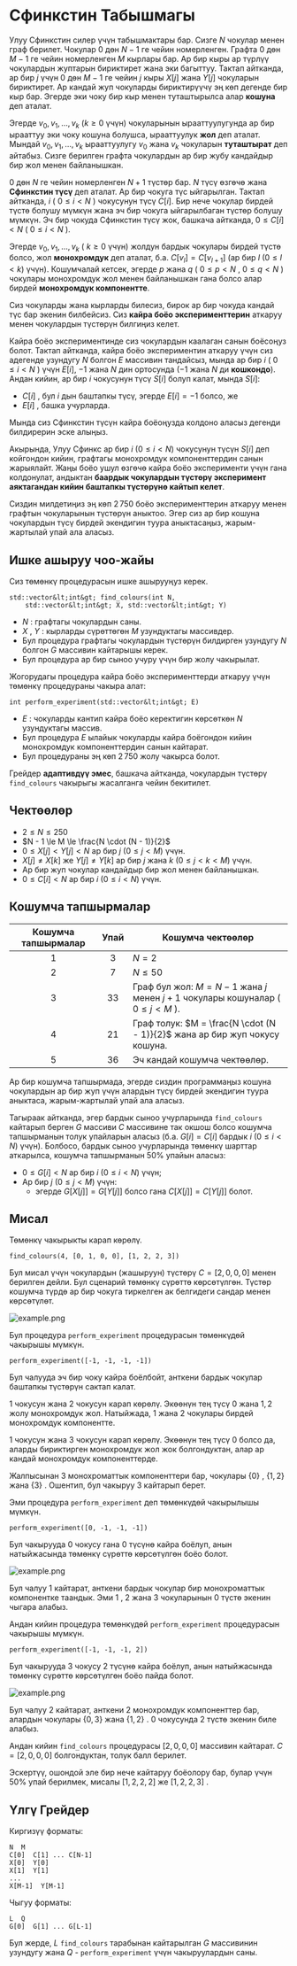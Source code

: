 # Сфинкстин Табышмагы

Улуу Сфинкстин силер үчүн табышмактары бар. 
Сизге $N$ чокулар менен граф берилет.
Чокулар $0$ дөн $N - 1$ ге чейин номерленген.
Графта $0$ дөн $M - 1$ ге чейин номерленген $M$ кырлары бар.
Ар бир кыры ар түрлүү чокулардын жуптарын бириктирет жана эки багыттуу.
Тактап айтканда, ар бир $j$ үчүн $0$ дөн $M - 1$ ге чейин $j$ кыры $X[j]$ жана $Y[j]$ чокуларын бириктирет.
Ар кандай жуп чокуларды бириктирүүчү эң көп дегенде бир кыр бар.
Эгерде эки чоку бир кыр менен туташтырылса алар **кошуна** деп аталат.

Эгерде $v_0, v_1, \ldots, v_k$ ($k \ge 0$ үчүн) чокуларынын ырааттуулугунда ар бир ырааттуу эки чоку кошуна болушса, ырааттуулук **жол** деп аталат.
Мындай $v_0, v_1, \ldots, v_k$ ырааттуулугу $v_0$ жана $v_k$ чокуларын **туташтырат** деп айтабыз.
Сизге берилген графта чокулардын ар бир жубу кандайдыр бир жол менен байланышкан.

$0$ дөн $N$ ге чейин номерленген $N + 1$ түстөр бар.
$N$ түсү өзгөчө жана **Сфинкстин түсү** деп аталат.
Ар бир чокуга түс ыйгарылган.
Тактап айтканда, $i$ ( $0 \le i \lt N$ ) чокусунун түсү $C[i]$.
Бир нече чокулар бирдей түстө болушу мүмкүн жана эч бир чокуга ыйгарылбаган түстөр болушу мүмкүн.
Эч бир чокуда Сфинкстин түсү жок, башкача айтканда, $0 \le C[i] \lt N$ ( $0 \le i \lt N$ ).

Эгерде $v_0, v_1, \ldots, v_k$ ( $k \ge 0$ үчүн) жолдун бардык чокулары бирдей түстө болсо, жол **монохромдук** деп аталат, б.а. $C[v_l] = C[v_{l+1}]$ (ар бир $l$ ($0 \le l \lt k$) үчүн).
Кошумчалай кетсек, эгерде $p$ жана $q$ ( $0 \le p \lt N$ , $0 \le q \lt N$ ) чокулары монохромдук жол менен  байланышкан гана болсо алар бирдей **монохромдук компонентте**.

Сиз чокуларды жана кырларды билесиз, бирок ар бир чокуда кандай түс бар экенин билбейсиз.
Сиз **кайра боёо эксперименттерин** аткаруу менен чокулардын түстөрүн билгиңиз келет.

Кайра боёо экспериментинде сиз чокулардын каалаган санын боёсоңуз болот.
Тактап айтканда, кайра боёо экспериментин аткаруу үчүн сиз адегенде узундугу $N$ болгон $E$ массивин тандайсыз, мында ар бир $i$ ( $0 \le i \lt N$ ) үчүн $E[i]$, $-1$ жана $N$ дин ортосунда ($-1$ жана $N$ ди **кошкондо**).
Андан кийин, ар бир $i$ чокусунун түсү $S[i]$ болуп калат, мында $S[i]$:
* $C[i]$ , бул $i$ дын баштапкы түсү, эгерде $E[i] = -1$ болсо, же
* $E[i]$ , башка учурларда.

Мында сиз Сфинкстин түсүн кайра боёоңузда колдоно аласыз дегенди билдирерин эске алыңыз.

Акырында, Улуу Сфинкс ар бир $i$ ($0 \le i \lt N$) чокусунун түсүн $S[i]$ деп койгондон кийин, графтагы монохромдук компоненттердин санын жарыялайт.
Жаңы боёо ушул өзгөчө кайра боёо эксперименти үчүн гана колдонулат, андыктан **баардык чокулардын түстөрү эксперимент аяктагандан кийин баштапкы түстөрүнө кайтып келет**.

Сиздин милдетиңиз эң көп $2\,750$ боёо эксперименттерин аткаруу менен графтын чокуларынын түстөрүн аныктоо. 
Эгер сиз ар бир кошуна чокулардын түсү бирдей экендигин туура аныктасаңыз, жарым-жартылай упай ала аласыз.

## Ишке ашыруу чоо-жайы

Сиз төмөнкү процедурасын ишке ашырууңуз керек.

```
std::vector&lt;int&gt; find_colours(int N,
    std::vector&lt;int&gt; X, std::vector&lt;int&gt; Y)
```

* $N$ : графтагы чокулардын саны.
* $X$ , $Y$ : кырларды сүрөттөгөн $M$ узундуктагы массивдер.
* Бул процедура графтагы чокулардын түстөрүн билдирген узундугу $N$ болгон $G$ массивин кайтарышы керек.
* Бул процедура ар бир сыноо учуру үчүн бир жолу чакырылат.

Жогорудагы процедура кайра боёо эксперименттерди аткаруу үчүн төмөнкү процедураны чакыра алат:

```
int perform_experiment(std::vector&lt;int&gt; E)
```

* $E$ : чокуларды кантип кайра боёо керектигин көрсөткөн $N$ узундуктагы массив.
* Бул процедура $E$ ылайык чокуларды кайра боёгондон кийин монохромдук компоненттердин санын кайтарат.
* Бул процедураны эң көп $2\,750$ жолу чакырса болот.

Грейдер **адаптивдүү эмес**, башкача айтканда, чокулардын түстөрү `find_colours` чакырыгы жасалганга чейин бекитилет.

## Чектөөлөр

* $2 \le N \le 250$
* $N - 1 \le M \le \frac{N \cdot (N - 1)}{2}$
* $0 \le X[j] \lt Y[j] \lt N$ ар бир $j$ ($0 \le j \lt M$) үчүн.
* $X[j] \neq X[k]$ же $Y[j] \neq Y[k]$ ар бир $j$ жана $k$ ($0 \le j \lt k \lt M$) үчүн.
* Ар бир жуп чокулар кандайдыр бир жол менен байланышкан.
* $0 \le C[i] \lt N$ ар бир $i$ ($0 \le i \lt N$) үчүн.

## Кошумча тапшырмалар

| Кошумча тапшырмалар | Упай | Кошумча чектөөлөр |
| :-----: | :----: | -------------------------------- |
| 1 | $3$ | $N = 2$
| 2 | $7$ | $N \le 50$
| 3 | $33$ | Граф бул жол: $M = N - 1$ жана $j$ менен $j+1$ чокулары кошуналар ( $0 \leq j < M$ ).
| 4 | $21$ | Граф толук: $M = \frac{N \cdot (N - 1)}{2}$ жана ар бир жуп чокусу кошуна.
| 5 | $36$ | Эч кандай кошумча чектөөлөр.

Ар бир кошумча тапшырмада, эгерде сиздин программаңыз кошуна чокулардын ар бир жуп үчүн алардын түсү бирдей экендигин туура аныктаса, жарым-жартылай упай ала аласыз.

Тагыраак айтканда, эгер бардык сыноо учурларында `find_colours` кайтарып берген $G$ массиви $C$ массивине так окшош болсо кошумча тапшырманын толук упайларын аласыз (б.а. $G[i] = C[i]$ бардык $i$ ($0 \le i \lt N$) үчүн).
Болбосо, бардык сыноо учурларында төмөнкү шарттар аткарылса, кошумча тапшырманын $50\%$ упайын аласыз:
* $0 \le G[i] \lt N$ ар бир $i$ ($0 \le i \lt N$) үчүн;
* Ар бир $j$ ($0 \le j \lt M$) үчүн:
  * эгерде $G[X[j]] = G[Y[j]]$ болсо гана $C[X[j]] = C[Y[j]]$ болот.

## Мисал

Төмөнкү чакырыкты карап көрөлү.

```
find_colours(4, [0, 1, 0, 0], [1, 2, 2, 3])
```

Бул мисал үчүн чокулардын (жашыруун) түстөрү $C = [2, 0, 0, 0]$ менен берилген дейли.
Бул сценарий төмөнкү сүрөттө көрсөтүлгөн.
Түстөр кошумча түрдө ар бир чокуга тиркелген ак белгидеги сандар менен көрсөтүлөт.

![example.png](sphinx_example.png "230")

Бул процедура `perform_experiment` процедурасын төмөнкүдөй чакырышы мүмкүн.

```
perform_experiment([-1, -1, -1, -1])
```

Бул чалууда эч бир чоку кайра боёлбойт, анткени бардык чокулар баштапкы түстөрүн сактап калат.

$1$ чокусун жана $2$ чокусун карап көрөлү.
Экөөнүн тең түсү $0$ жана $1, 2$ жолу монохромдук жол.
Натыйжада, $1$ жана $2$ чокулары бирдей монохромдук компонентте.

$1$ чокусун жана $3$ чокусун карап көрөлү.
Экөөнүн тең түсү $0$ болсо да, аларды бириктирген монохромдук жол жок болгондуктан, алар ар кандай монохромдук компоненттерде.

Жалпысынан $3$ монохроматтык компоненттери бар, чокулары $\{0\}$ , $\{1, 2\}$ жана $\{3\}$ .
Ошентип, бул чакыруу $3$ кайтарып берет.

Эми процедура `perform_experiment` деп төмөнкүдөй чакырылышы мүмкүн.

```
perform_experiment([0, -1, -1, -1])
```

Бул чакырууда $0$ чокусу гана $0$ түсүнө кайра боёлуп, анын натыйжасында төмөнкү сүрөттө көрсөтүлгөн боёо болот.

![example.png](sphinx_order1.png "230")

Бул чалуу $1$ кайтарат, анткени бардык чокулар бир монохроматтык компонентке таандык.
Эми $1$ , $2$ жана $3$ чокуларынын $0$ түстө экенин чыгара алабыз.

Андан кийин процедура төмөнкүдөй `perform_experiment` процедурасын чакырышы мүмкүн.

```
perform_experiment([-1, -1, -1, 2])
```

Бул чакырууда $3$ чокусу $2$ түсүнө кайра боёлуп, анын натыйжасында төмөнкү сүрөттө көрсөтүлгөн боёо пайда болот.

![example.png](sphinx_order2.png "230")

Бул чалуу $2$ кайтарат, анткени $2$ монохромдук компоненттер бар, алардын чокулары $\{0, 3\}$ жана $\{1, 2\}$ . 
$0$ чокусунда $2$ түстө экенин биле алабыз.

Андан кийин `find_colours` процедурасы $[2, 0, 0, 0]$ массивин кайтарат.
$C = [2, 0, 0, 0]$ болгондуктан, толук балл берилет.

Эскертүү, ошондой эле бир нече кайтаруу боёолору бар, булар үчүн $50\%$ упай берилмек, мисалы $[1, 2, 2, 2]$ же $[1, 2, 2, 3]$ .

## Үлгү Грейдер

Киргизүү форматы:

```
N  M
C[0]  C[1] ... C[N-1]
X[0]  Y[0]
X[1]  Y[1]
...
X[M-1]  Y[M-1]
```

Чыгуу форматы:

```
L  Q
G[0]  G[1] ... G[L-1]
```

 Бул жерде, $L$ `find_colours` тарабынан кайтарылган $G$ массивинин узундугу жана $Q$ - `perform_experiment` үчүн чакыруулардын саны.

